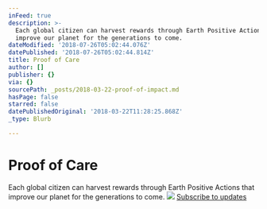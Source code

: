 ```yaml
---
inFeed: true
description: >-
  Each global citizen can harvest rewards through Earth Positive Actions that
  improve our planet for the generations to come.
dateModified: '2018-07-26T05:02:44.076Z'
datePublished: '2018-07-26T05:02:44.814Z'
title: Proof of Care
author: []
publisher: {}
via: {}
sourcePath: _posts/2018-03-22-proof-of-impact.md
hasPage: false
starred: false
datePublishedOriginal: '2018-03-22T11:28:25.868Z'
_type: Blurb

---
```

# Proof of Care

Each global citizen can harvest rewards through Earth Positive Actions that improve our planet for the generations to come.
![](https://the-grid-user-content.s3-us-west-2.amazonaws.com/abbbfd53-f90d-463c-ac5c-d0c61b72d75e.jpg)
[Subscribe to updates][0]

[0]: http://generation.blue/